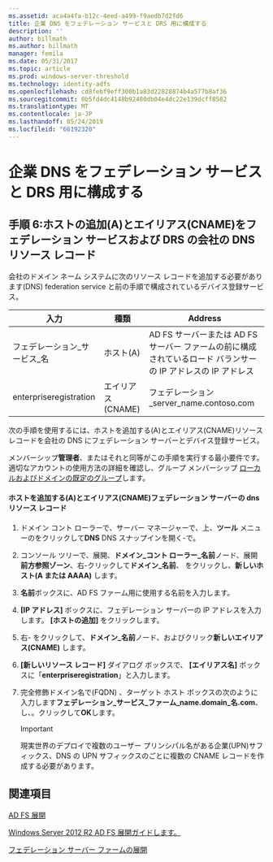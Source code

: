 ```yaml
---
ms.assetid: aca4a4fa-b12c-4eed-a499-f9aedb7d2fd6
title: 企業 DNS をフェデレーション サービスと DRS 用に構成する
description: ''
author: billmath
ms.author: billmath
manager: femila
ms.date: 05/31/2017
ms.topic: article
ms.prod: windows-server-threshold
ms.technology: identity-adfs
ms.openlocfilehash: cd8febf9eff300b1a83d22828874b4a577b8af36
ms.sourcegitcommit: 0b5fd4dc4148b92480db04e4dc22e139dcff8582
ms.translationtype: MT
ms.contentlocale: ja-JP
ms.lasthandoff: 05/24/2019
ms.locfileid: "66192320"
---
```

# <a name="configure-corporate-dns-for-the-federation-service-and-drs"></a>企業 DNS をフェデレーション サービスと DRS 用に構成する
  
## <a name="step-6-add-a-host-a-and-alias-cname-resource-record-to-corporate-dns-for-the-federation-service-and-drs"></a>手順 6:ホストの追加\(A\)とエイリアス\(CNAME\)をフェデレーション サービスおよび DRS の会社の DNS リソース レコード  
会社のドメイン ネーム システムに次のリソース レコードを追加する必要があります\(DNS\) federation service と前の手順で構成されているデバイス登録サービス。  
  
|入力|種類|Address|  
|---------|--------|-----------|  
|フェデレーション\_サービス\_名|ホスト\(A\)|AD FS サーバーまたは AD FS サーバー ファームの前に構成されているロード バランサーの IP アドレスの IP アドレス|  
|enterpriseregistration|エイリアス\(CNAME\)|フェデレーション\_server\_name.contoso.com|  
  
次の手順を使用するには、ホストを追加する\(A\)とエイリアス\(CNAME\)リソース レコードを会社の DNS にフェデレーション サーバーとデバイス登録サービス。  
  
メンバーシップ**管理者**、またはそれと同等がこの手順を実行する最小要件です。  適切なアカウントの使用方法の詳細を確認し、グループ メンバーシップ [ローカルおよびドメインの既定のグループ](https://go.microsoft.com/fwlink/?LinkId=83477)します。   
  
#### <a name="to-add-a-host-a-and-alias-cname-resource-records-to-dns-for-your-federation-server"></a>ホストを追加する\(A\)とエイリアス\(CNAME\)フェデレーション サーバーの dns リソース レコード  
  
1.  ドメイン コント ローラーで、サーバー マネージャーで、上、**ツール** メニューのをクリックして**DNS** DNS スナップインを開く\-で。  
  
2.  コンソール ツリーで、展開、**ドメイン\_コント ローラー\_名前**ノード、展開**前方参照ゾーン**、右\-クリックして**ドメイン\_名前**、 をクリックし、**新しいホスト\(A または AAAA\)** します。  
  
3.  **名前**ボックスに、AD FS ファーム用に使用する名前を入力します。  
  
4.  **[IP アドレス]** ボックスに、フェデレーション サーバーの IP アドレスを入力します。 **[ホストの追加]** をクリックします。  
  
5.  右\- をクリックして、**ドメイン\_名前**ノード、およびクリック**新しいエイリアス\(CNAME\)** します。  
  
6.  **[新しいリソース レコード]** ダイアログ ボックスで、 **[エイリアス名]** ボックスに「**enterpriseregistration**」と入力します。  
  
7.  完全修飾ドメイン名で\(FQDN\) 、ターゲット ホスト ボックスの次のように入力します**フェデレーション\_サービス\_ファーム\_name.domain\_名.com**、し、。クリックして**OK**します。  
  
    > [!IMPORTANT]  
    > 現実世界のデプロイで複数のユーザー プリンシパル名がある企業\(UPN\)サフィックス、DNS の UPN サフィックスのごとに複数の CNAME レコードを作成する必要があります。  
  
## <a name="see-also"></a>関連項目 

[AD FS 展開](../../ad-fs/AD-FS-Deployment.md)  

[Windows Server 2012 R2 AD FS 展開ガイドします。](../../ad-fs/deployment/Windows-Server-2012-R2-AD-FS-Deployment-Guide.md)  
 
[フェデレーション サーバー ファームの展開](../../ad-fs/deployment/Deploying-a-Federation-Server-Farm.md)  
  

